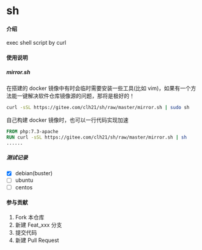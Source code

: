 # sh

#### 介绍
exec shell script by curl

#### 使用说明

##### mirror.sh
在搭建的 docker 镜像中有时会临时需要安装一些工具(比如 vim)，如果有一个方法能一键解决软件仓库镜像源的问题，那将是极好的！
```sh
curl -sSL https://gitee.com/clh21/sh/raw/master/mirror.sh | sudo sh
```
自己构建 docker 镜像时，也可以一行代码实现加速
```Dockerfile
FROM php:7.3-apache
RUN curl -sSL https://gitee.com/clh21/sh/raw/master/mirror.sh | sh
......
```

##### 测试记录
- [x] debian(buster)
- [ ] ubuntu
- [ ] centos

#### 参与贡献

1.  Fork 本仓库
2.  新建 Feat_xxx 分支
3.  提交代码
4.  新建 Pull Request